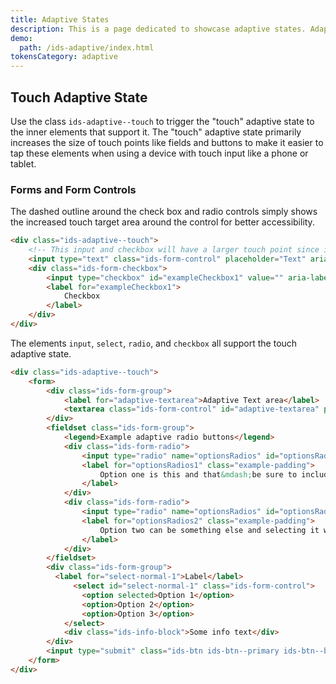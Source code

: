 ```yaml
---
title: Adaptive States
description: This is a page dedicated to showcase adaptive states. Adaptive states can be defined within any scope of the DOM to modify style of supported elements for different environment factors like touch input.
demo:
  path: /ids-adaptive/index.html
tokensCategory: adaptive
---
```


## Touch Adaptive State

Use the class `ids-adaptive--touch` to trigger the "touch" adaptive state to the inner elements that support it. The "touch" adaptive state primarily increases the size of touch points like fields and buttons to make it easier to tap these elements when using a device with touch input like a phone or tablet.

### Forms and Form Controls

The <span class="example-padding">dashed outline around the check box and radio controls</span> simply shows the increased touch target area around the control for better accessibility.

```html
<div class="ids-adaptive--touch">
    <!-- This input and checkbox will have a larger touch point since it's in an adaptive parent -->
    <input type="text" class="ids-form-control" placeholder="Text" aria-label="Adaptive text input example"/>
    <div class="ids-form-checkbox">
        <input type="checkbox" id="exampleCheckbox1" value="" aria-label="Adaptive checkbox example"/>
        <label for="exampleCheckbox1">
            Checkbox
        </label>
    </div>
</div>
```

The elements `input`, `select`, `radio`, and `checkbox` all support the touch adaptive state.
```html
<div class="ids-adaptive--touch">
    <form>
        <div class="ids-form-group">
            <label for="adaptive-textarea">Adaptive Text area</label>
            <textarea class="ids-form-control" id="adaptive-textarea" placeholder="Placeholder" rows="3"></textarea>
        </div>
        <fieldset class="ids-form-group">
            <legend>Example adaptive radio buttons</legend>
            <div class="ids-form-radio">
                <input type="radio" name="optionsRadios" id="optionsRadios1" value="option1" checked>
                <label for="optionsRadios1" class="example-padding">
                    Option one is this and that&mdash;be sure to include why it's great
                </label>
            </div>
            <div class="ids-form-radio">
                <input type="radio" name="optionsRadios" id="optionsRadios2" value="option2">
                <label for="optionsRadios2" class="example-padding">
                    Option two can be something else and selecting it will deselect option one
                </label>
            </div>
        </fieldset>
        <div class="ids-form-group">
          <label for="select-normal-1">Label</label>
              <select id="select-normal-1" class="ids-form-control">
                <option selected>Option 1</option>
                <option>Option 2</option>
                <option>Option 3</option>
            </select>
            <div class="ids-info-block">Some info text</div>
        </div>
        <input type="submit" class="ids-btn ids-btn--primary ids-btn--block" value="save">
    </form>
</div>
```
